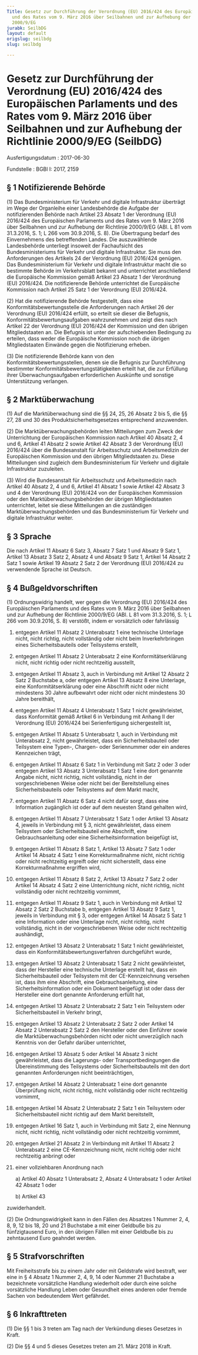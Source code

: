 ```yaml
---
Title: Gesetz zur Durchführung der Verordnung (EU) 2016/424 des Europäischen Parlaments
  und des Rates vom 9. März 2016 über Seilbahnen und zur Aufhebung der Richtlinie
  2000/9/EG
jurabk: SeilbDG
layout: default
origslug: seilbdg
slug: seilbdg

---
```


# Gesetz zur Durchführung der Verordnung (EU) 2016/424 des Europäischen Parlaments und des Rates vom 9. März 2016 über Seilbahnen und zur Aufhebung der Richtlinie 2000/9/EG (SeilbDG)

Ausfertigungsdatum
:   2017-06-30

Fundstelle
:   BGBl I: 2017, 2159


## § 1 Notifizierende Behörde

(1) Das Bundesministerium für Verkehr und digitale Infrastruktur
überträgt im Wege der Organleihe einer Landesbehörde die Aufgabe der
notifizierenden Behörde nach Artikel 23 Absatz 1 der Verordnung (EU)
2016/424 des Europäischen Parlaments und des Rates vom 9. März 2016
über Seilbahnen und zur Aufhebung der Richtlinie 2000/9/EG (ABl. L 81
vom 31.3.2016, S. 1; L 266 vom 30.9.2016, S. 8). Die Übertragung
bedarf des Einvernehmens des betreffenden Landes. Die auszuwählende
Landesbehörde unterliegt insoweit der Fachaufsicht des
Bundesministeriums für Verkehr und digitale Infrastruktur. Sie muss
den Anforderungen des Artikels 24 der Verordnung (EU) 2016/424
genügen. Das Bundesministerium für Verkehr und digitale Infrastruktur
macht die so bestimmte Behörde im Verkehrsblatt bekannt und
unterrichtet anschließend die Europäische Kommission gemäß Artikel 23
Absatz 1 der Verordnung (EU) 2016/424. Die notifizierende Behörde
unterrichtet die Europäische Kommission nach Artikel 25 Satz 1 der
Verordnung (EU) 2016/424.

(2) Hat die notifizierende Behörde festgestellt, dass eine
Konformitätsbewertungsstelle die Anforderungen nach Artikel 26 der
Verordnung (EU) 2016/424 erfüllt, so erteilt sie dieser die Befugnis,
Konformitätsbewertungsaufgaben wahrzunehmen und zeigt dies nach
Artikel 22 der Verordnung (EU) 2016/424 der Kommission und den übrigen
Mitgliedstaaten an. Die Befugnis ist unter der aufschiebenden
Bedingung zu erteilen, dass weder die Europäische Kommission noch die
übrigen Mitgliedstaaten Einwände gegen die Notifizierung erheben.

(3) Die notifizierende Behörde kann von den
Konformitätsbewertungsstellen, denen sie die Befugnis zur Durchführung
bestimmter Konformitätsbewertungstätigkeiten erteilt hat, die zur
Erfüllung ihrer Überwachungsaufgaben erforderlichen Auskünfte und
sonstige Unterstützung verlangen.


## § 2 Marktüberwachung

(1) Auf die Marktüberwachung sind die §§ 24, 25, 26 Absatz 2 bis 5,
die §§ 27, 28 und 30 des Produktsicherheitsgesetzes entsprechend
anzuwenden.

(2) Die Marktüberwachungsbehörden leiten Mitteilungen zum Zweck der
Unterrichtung der Europäischen Kommission nach Artikel 40 Absatz 2, 4
und 6, Artikel 41 Absatz 2 sowie Artikel 42 Absatz 3 der Verordnung
(EU) 2016/424 über die Bundesanstalt für Arbeitsschutz und
Arbeitsmedizin der Europäischen Kommission und den übrigen
Mitgliedstaaten zu. Diese Mitteilungen sind zugleich dem
Bundesministerium für Verkehr und digitale Infrastruktur zuzuleiten.

(3) Wird die Bundesanstalt für Arbeitsschutz und Arbeitsmedizin nach
Artikel 40 Absatz 2, 4 und 6, Artikel 41 Absatz 1 sowie Artikel 42
Absatz 3 und 4 der Verordnung (EU) 2016/424 von der Europäischen
Kommission oder den Marktüberwachungsbehörden der übrigen
Mitgliedstaaten unterrichtet, leitet sie diese Mitteilungen an die
zuständigen Marktüberwachungsbehörden und das Bundesministerium für
Verkehr und digitale Infrastruktur weiter.


## § 3 Sprache

Die nach Artikel 11 Absatz 6 Satz 3, Absatz 7 Satz 1 und Absatz 9 Satz
1, Artikel 13 Absatz 3 Satz 2, Absatz 4 und Absatz 9 Satz 1, Artikel
14 Absatz 2 Satz 1 sowie Artikel 19 Absatz 2 Satz 2 der Verordnung
(EU) 2016/424 zu verwendende Sprache ist Deutsch.


## § 4 Bußgeldvorschriften

(1) Ordnungswidrig handelt, wer gegen die Verordnung (EU) 2016/424 des
Europäischen Parlaments und des Rates vom 9. März 2016 über Seilbahnen
und zur Aufhebung der Richtlinie 2000/9/EG (ABl. L 81 vom 31.3.2016,
S. 1; L 266 vom 30.9.2016, S. 8) verstößt, indem er vorsätzlich oder
fahrlässig

1.  entgegen Artikel 11 Absatz 2 Unterabsatz 1 eine technische Unterlage
    nicht, nicht richtig, nicht vollständig oder nicht beim
    Inverkehrbringen eines Sicherheitsbauteils oder Teilsystems erstellt,


2.  entgegen Artikel 11 Absatz 2 Unterabsatz 2 eine Konformitätserklärung
    nicht, nicht richtig oder nicht rechtzeitig ausstellt,


3.  entgegen Artikel 11 Absatz 3, auch in Verbindung mit Artikel 12 Absatz
    2 Satz 2 Buchstabe a, oder entgegen Artikel 13 Absatz 8 eine
    Unterlage, eine Konformitätserklärung oder eine Abschrift nicht oder
    nicht mindestens 30 Jahre aufbewahrt oder nicht oder nicht mindestens
    30 Jahre bereithält,


4.  entgegen Artikel 11 Absatz 4 Unterabsatz 1 Satz 1 nicht gewährleistet,
    dass Konformität gemäß Artikel 6 in Verbindung mit Anhang II der
    Verordnung (EU) 2016/424 bei Serienfertigung sichergestellt ist,


5.  entgegen Artikel 11 Absatz 5 Unterabsatz 1, auch in Verbindung mit
    Unterabsatz 2, nicht gewährleistet, dass ein Sicherheitsbauteil oder
    Teilsystem eine Typen-, Chargen- oder Seriennummer oder ein anderes
    Kennzeichen trägt,


6.  entgegen Artikel 11 Absatz 6 Satz 1 in Verbindung mit Satz 2 oder 3
    oder entgegen Artikel 13 Absatz 3 Unterabsatz 1 Satz 1 eine dort
    genannte Angabe nicht, nicht richtig, nicht vollständig, nicht in der
    vorgeschriebenen Weise oder nicht bei der Bereitstellung eines
    Sicherheitsbauteils oder Teilsystems auf dem Markt macht,


7.  entgegen Artikel 11 Absatz 6 Satz 4 nicht dafür sorgt, dass eine
    Information zugänglich ist oder auf dem neuesten Stand gehalten wird,


8.  entgegen Artikel 11 Absatz 7 Unterabsatz 1 Satz 1 oder Artikel 13
    Absatz 4, jeweils in Verbindung mit § 3, nicht gewährleistet, dass
    einem Teilsystem oder Sicherheitsbauteil eine Abschrift, eine
    Gebrauchsanleitung oder eine Sicherheitsinformation beigefügt ist,


9.  entgegen Artikel 11 Absatz 8 Satz 1, Artikel 13 Absatz 7 Satz 1 oder
    Artikel 14 Absatz 4 Satz 1 eine Korrekturmaßnahme nicht, nicht richtig
    oder nicht rechtzeitig ergreift oder nicht sicherstellt, dass eine
    Korrekturmaßnahme ergriffen wird,


10. entgegen Artikel 11 Absatz 8 Satz 2, Artikel 13 Absatz 7 Satz 2 oder
    Artikel 14 Absatz 4 Satz 2 eine Unterrichtung nicht, nicht richtig,
    nicht vollständig oder nicht rechtzeitig vornimmt,


11. entgegen Artikel 11 Absatz 9 Satz 1, auch in Verbindung mit Artikel 12
    Absatz 2 Satz 2 Buchstabe b, entgegen Artikel 13 Absatz 9 Satz 1,
    jeweils in Verbindung mit § 3, oder entgegen Artikel 14 Absatz 5 Satz
    1 eine Information oder eine Unterlage nicht, nicht richtig, nicht
    vollständig, nicht in der vorgeschriebenen Weise oder nicht
    rechtzeitig aushändigt,


12. entgegen Artikel 13 Absatz 2 Unterabsatz 1 Satz 1 nicht gewährleistet,
    dass ein Konformitätsbewertungsverfahren durchgeführt wurde,


13. entgegen Artikel 13 Absatz 2 Unterabsatz 1 Satz 2 nicht gewährleistet,
    dass der Hersteller eine technische Unterlage erstellt hat, dass ein
    Sicherheitsbauteil oder Teilsystem mit der CE-Kennzeichnung versehen
    ist, dass ihm eine Abschrift, eine Gebrauchsanleitung, eine
    Sicherheitsinformation oder ein Dokument beigefügt ist oder dass der
    Hersteller eine dort genannte Anforderung erfüllt hat,


14. entgegen Artikel 13 Absatz 2 Unterabsatz 2 Satz 1 ein Teilsystem oder
    Sicherheitsbauteil in Verkehr bringt,


15. entgegen Artikel 13 Absatz 2 Unterabsatz 2 Satz 2 oder Artikel 14
    Absatz 2 Unterabsatz 2 Satz 2 den Hersteller oder den Einführer sowie
    die Marktüberwachungsbehörden nicht oder nicht unverzüglich nach
    Kenntnis von der Gefahr darüber unterrichtet,


16. entgegen Artikel 13 Absatz 5 oder Artikel 14 Absatz 3 nicht
    gewährleistet, dass die Lagerungs- oder Transportbedingungen die
    Übereinstimmung des Teilsystems oder Sicherheitsbauteils mit den dort
    genannten Anforderungen nicht beeinträchtigen,


17. entgegen Artikel 14 Absatz 2 Unterabsatz 1 eine dort genannte
    Überprüfung nicht, nicht richtig, nicht vollständig oder nicht
    rechtzeitig vornimmt,


18. entgegen Artikel 14 Absatz 2 Unterabsatz 2 Satz 1 ein Teilsystem oder
    Sicherheitsbauteil nicht richtig auf dem Markt bereitstellt,


19. entgegen Artikel 16 Satz 1, auch in Verbindung mit Satz 2, eine
    Nennung nicht, nicht richtig, nicht vollständig oder nicht rechtzeitig
    vornimmt,


20. entgegen Artikel 21 Absatz 2 in Verbindung mit Artikel 11 Absatz 2
    Unterabsatz 2 eine CE-Kennzeichnung nicht, nicht richtig oder nicht
    rechtzeitig anbringt oder


21. einer vollziehbaren Anordnung nach

    a)  Artikel 40 Absatz 1 Unterabsatz 2, Absatz 4 Unterabsatz 1 oder Artikel
        42 Absatz 1 oder


    b)  Artikel 43






zuwiderhandelt.

(2) Die Ordnungswidrigkeit kann in den Fällen des Absatzes 1 Nummer 2,
4, 8, 9, 12 bis 18, 20 und 21 Buchstabe a mit einer Geldbuße bis zu
fünfzigtausend Euro, in den übrigen Fällen mit einer Geldbuße bis zu
zehntausend Euro geahndet werden.


## § 5 Strafvorschriften

Mit Freiheitsstrafe bis zu einem Jahr oder mit Geldstrafe wird
bestraft, wer eine in § 4 Absatz 1 Nummer 2, 4, 9, 14 oder Nummer 21
Buchstabe a bezeichnete vorsätzliche Handlung wiederholt oder durch
eine solche vorsätzliche Handlung Leben oder Gesundheit eines anderen
oder fremde Sachen von bedeutendem Wert gefährdet.


## § 6 Inkrafttreten

(1) Die §§ 1 bis 3 treten am Tag nach der Verkündung dieses Gesetzes
in Kraft.

(2) Die §§ 4 und 5 dieses Gesetzes treten am 21. März 2018 in Kraft.

